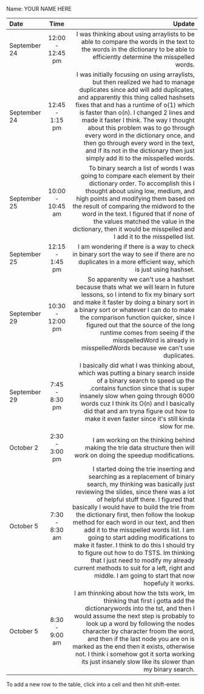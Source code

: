 Name: YOUR NAME HERE

| Date         |       Time       |                                                                                                                                                                                                                                                                                                                                                                                                                                                                                                                                                                                                                                                              Update |
|:-------------|:----------------:|--------------------------------------------------------------------------------------------------------------------------------------------------------------------------------------------------------------------------------------------------------------------------------------------------------------------------------------------------------------------------------------------------------------------------------------------------------------------------------------------------------------------------------------------------------------------------------------------------------------------------------------------------------------------:|
| September 24 | 12:00 - 12:45 pm |                                                                                                                                                                                                                                                                                                                                                                                                                                                                                          I was thinking about using arraylists to be able to compare the words in the text to the words in the dictionary to be able to efficiently determine the misspelled words. |
| September 24 | 12:45 - 1:15 pm  |                                                                                                                                                         I was initially focusing on using arraylists, but then realized we had to manage duplicates since add will add duplicates, and apparently this thing called hashsets fixes that and has a runtime of o(1) which is faster than o(n). I changed 2 lines and made it faster I think. The way I thought about this problem was to go through every word in the dictionary once, and then go through every word in the text, and if its not in the dictionary then just simply add iti to the misspelled words. |
| September 25 | 10:00 - 10:45 am |                                                                                                                                                                                                                                                           To binary search a list of words I was going to compare each element by their dictionary order. To accomplish this I thought about using low, medium, and high points and modifying them based on the result of comparing the midword to the word in the text. I figured that if none of the values matched the value in the dictionary, then it would be misspelled and I add it to the misspelled list. |
| September 25 | 12:15 - 1:45 pm  |                                                                                                                                                                                                                                                                                                                                                                                                                                                                                                            I am wondering if there is a way to check in binary sort the way to see if there are no duplicates in a more efficient way, which is just using hashset. |
| September 29 | 10:30 - 12:00 pm |                                                                                                                                                                                                                                                  So apparenlty we can't use a hashset because thats what we will learn in future lessons, so I intend to fix my binary sort and make it faster by doing a binary sort in a binary sort or whatever I can do to make the comparison function quicker, since I figured out that the source of the long runtime comes from seeing if the misspelledWord is already in misspelledWords because we can't use duplicates. |
| September 29 |  7:45 - 8:30 pm  |                                                                                                                                                                                                                                                                                                                      I basically did what I was thinking about, which was putting a binary search inside of a binary search to speed up the .contains function since that is super insanely slow when going through 6000 words cuz I think its O(n) and I basically did that and am tryna figure out how to make it even faster since it's still kinda slow for me. |
| October 2    |  2:30 - 3:00 pm  |                                                                                                                                                                                                                                                                                                                                                                                                                                                                                                                                               I am working on the thinking behind making the trie data structure then will work on doing the speedup modifications. |
| October 5    |  7:30 - 8:30 am  | I started doing the trie inserting and searching as a replacement of binary search, my thinking was basically just reviewing the slides, since there was a lot of helpful stuff there. I figured that basically I would have to build the trie from the dictionary first, then follow the lookup method for each word in our text, and then add it to the misspelled words list. I am going to start adding modifications to make it faster. I think to do this I should try  to figure out how to do TSTS. Im thinking that I just need to modify my already current methods to suit for a left, right and middle. I am going to start that now hopefuly it works. |
| October 5    |  8:30 - 9:00 am  |                                                                                                                                                                                                                        I am thinnking about how the tsts work, Im thinking that first i gotta add the dictionarywords into the tst, and then I would assume the next step is probably to look up a word by following the nodes character by character froom the word, and then if the last node you are on is marked as the end then it exists, otherwise not. I think i somehow got it sorta working its just insanely slow like its slower than my binary search. |


To add a new row to the table, click into a cell and then hit shift-enter.